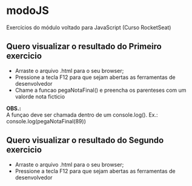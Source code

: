 # modoJS
Exercícios do módulo voltado para JavaScript (Curso RocketSeat) 

## Quero visualizar o resultado do Primeiro exercicio
  - Arraste o arquivo .html para o seu browser;
  - Pressione a tecla F12 para que sejam abertas as ferramentas de desenvolvedor 
  - Chame a funcao pegaNotaFinal() e preencha os parenteses com um valorde nota ficticio 
  <p> <strong>OBS.:</strong> <br>
  A funçao deve ser chamada dentro de um console.log(). Ex.: console.log(pegaNotaFinal(89))
  </p>
  
  ## Quero visualizar o resultado do Segundo exercicio
  - Arraste o arquivo .html para o seu browser;
  - Pressione a tecla F12 para que sejam abertas as ferramentas de desenvolvedor 
  
  
  
 
